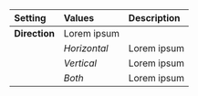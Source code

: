 | Setting       | Values       | Description |
| :------------ | :----------- | :---------- |
| **Direction** | Lorem ipsum  |
|               | *Horizontal* | Lorem ipsum |
|               | *Vertical*   | Lorem ipsum |
|               | *Both*       | Lorem ipsum |
